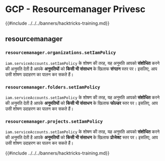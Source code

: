 # GCP - Resourcemanager Privesc

{{#include ../../../banners/hacktricks-training.md}}

## resourcemanager

### `resourcemanager.organizations.setIamPolicy`

`iam.serviceAccounts.setIamPolicy` के शोषण की तरह, यह अनुमति आपको **संशोधित** करने की अनुमति देती है आपके **अनुमतियों** को **किसी भी संसाधन** के खिलाफ **संगठन** स्तर पर। इसलिए, आप उसी शोषण उदाहरण का पालन कर सकते हैं।

### `resourcemanager.folders.setIamPolicy`

`iam.serviceAccounts.setIamPolicy` के शोषण की तरह, यह अनुमति आपको **संशोधित** करने की अनुमति देती है आपके **अनुमतियों** को **किसी भी संसाधन** के खिलाफ **फोल्डर** स्तर पर। इसलिए, आप उसी शोषण उदाहरण का पालन कर सकते हैं।

### `resourcemanager.projects.setIamPolicy`

`iam.serviceAccounts.setIamPolicy` के शोषण की तरह, यह अनुमति आपको **संशोधित** करने की अनुमति देती है आपके **अनुमतियों** को **किसी भी संसाधन** के खिलाफ **प्रोजेक्ट** स्तर पर। इसलिए, आप उसी शोषण उदाहरण का पालन कर सकते हैं।

{{#include ../../../banners/hacktricks-training.md}}
